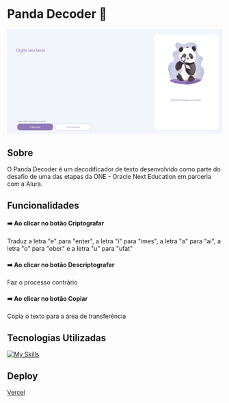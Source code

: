 <h1> Panda Decoder 🐼 </h1>

![](assets/panda-decoder.png)

<h2>Sobre</h2> 
O Panda Decoder é um decodificador de texto desenvolvido como parte do desafio de uma das etapas da ONE - Oracle Next Education em parceria com a Alura.

<h2> Funcionalidades</h2>

#### ➡️ Ao clicar no botão Criptografar
Traduz a letra "e" para "enter", a letra "i" para "imes", a letra "a" para "ai", a letra "o" para "ober" e a letra "u" para "ufat"
#### ➡️ Ao clicar no botão Descriptografar
Faz o processo contrário
#### ➡️ Ao clicar no botão Copiar
 Copia o texto para a área de transferência

<h2>Tecnologias Utilizadas</h2>

[![My Skills](https://skillicons.dev/icons?i=js,html,css)](https://skillicons.dev)

<h2>Deploy</h2>

[Vercel](https://panda-decoder.vercel.app/)
